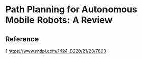 # Path Planning for Autonomous Mobile Robots: A Review


## Reference
1.<https://www.mdpi.com/1424-8220/21/23/7898>